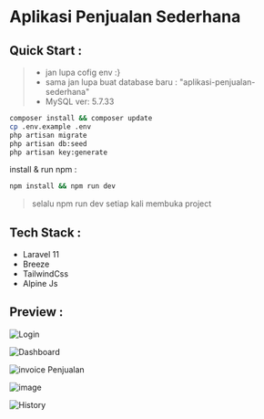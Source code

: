 # Aplikasi Penjualan Sederhana

## Quick Start :
> - jan lupa cofig env :}
> - sama jan lupa buat database baru : "aplikasi-penjualan-sederhana"
> - MySQL ver: 5.7.33

``` bash
composer install && composer update
cp .env.example .env
php artisan migrate
php artisan db:seed
php artisan key:generate
```
install & run npm :
``` bash
npm install && npm run dev
```
> selalu npm run dev setiap kali membuka project

## Tech Stack :
- Laravel 11
- Breeze
- TailwindCss 
- Alpine Js

## Preview :

![Login](https://github.com/user-attachments/assets/595a46fa-c47f-4543-9ab0-fd65b7ce147c)

![Dashboard](https://github.com/user-attachments/assets/27b07172-d541-4bcd-84b0-c7f90d92d81c)

![invoice Penjualan](https://github.com/user-attachments/assets/0e740508-6d45-4cda-8fa8-22b0975751d1)

![image](https://github.com/user-attachments/assets/eed16e6b-0020-4727-9e6e-40fcaff429aa)

![History](https://github.com/user-attachments/assets/56d488d2-de8a-4bf8-adc4-7a1742c0a752)


